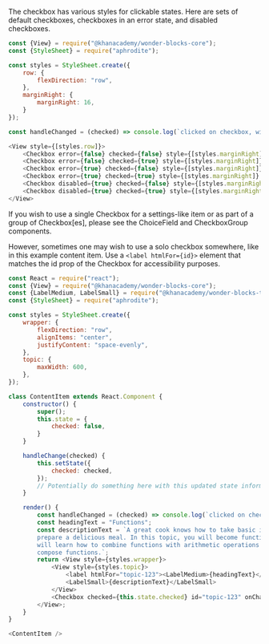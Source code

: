 The checkbox has various styles for clickable states. Here are sets of default checkboxes, checkboxes in an error state, and disabled checkboxes.
```js
const {View} = require("@khanacademy/wonder-blocks-core");
const {StyleSheet} = require("aphrodite");

const styles = StyleSheet.create({
    row: {
        flexDirection: "row",
    },
    marginRight: {
        marginRight: 16,
    }
});

const handleChanged = (checked) => console.log(`clicked on checkbox, will be checked=${checked.toString()}`);

<View style={[styles.row]}>
    <Checkbox error={false} checked={false} style={[styles.marginRight]} onChange={checked => handleChanged(checked)} />
    <Checkbox error={false} checked={true} style={[styles.marginRight]} onChange={checked => handleChanged(checked)} />
    <Checkbox error={true} checked={false} style={[styles.marginRight]} onChange={checked => handleChanged(checked)} />
    <Checkbox error={true} checked={true} style={[styles.marginRight]} onChange={checked => handleChanged(checked)} />
    <Checkbox disabled={true} checked={false} style={[styles.marginRight]} onChange={checked => handleChanged(checked)} />
    <Checkbox disabled={true} checked={true} style={[styles.marginRight]} onChange={checked => handleChanged(checked)} />
</View>
```

If you wish to use a single Checkbox for a settings-like item or as part of a
group of Checkbox[es], please see the ChoiceField and CheckboxGroup components.

However, sometimes one may wish to use a solo checkbox somewhere, like in this
example content item. Use a `<label htmlFor={id}>` element that matches the id
prop of the Checkbox for accessibility purposes.
```js
const React = require("react");
const {View} = require("@khanacademy/wonder-blocks-core");
const {LabelMedium, LabelSmall} = require("@khanacademy/wonder-blocks-typography");
const {StyleSheet} = require("aphrodite");

const styles = StyleSheet.create({
    wrapper: {
        flexDirection: "row",
        alignItems: "center",
        justifyContent: "space-evenly",
    },
    topic: {
        maxWidth: 600,
    },
});

class ContentItem extends React.Component {
    constructor() {
        super();
        this.state = {
            checked: false,
        }
    }

    handleChange(checked) {
        this.setState({
            checked: checked,
        });
        // Potentially do something here with this updated state information.
    }

    render() {
        const handleChanged = (checked) => console.log(`clicked on checkbox with checked=${checked.toString()}`);
        const headingText = "Functions";
        const descriptionText = `A great cook knows how to take basic ingredients and
        prepare a delicious meal. In this topic, you will become function-chefs! You
        will learn how to combine functions with arithmetic operations and how to
        compose functions.`;
        return <View style={styles.wrapper}>
            <View style={styles.topic}>
                <label htmlFor="topic-123"><LabelMedium>{headingText}</LabelMedium></label>
                <LabelSmall>{descriptionText}</LabelSmall>
            </View>
            <Checkbox checked={this.state.checked} id="topic-123" onChange={checked => this.handleChange(checked)} />
        </View>;
    }
}

<ContentItem />
```
